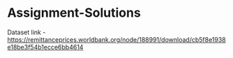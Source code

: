 # Assignment-Solutions

Dataset link - https://remittanceprices.worldbank.org/node/188991/download/cb5f8e1938e18be3f54b1ecce6bb4614 
